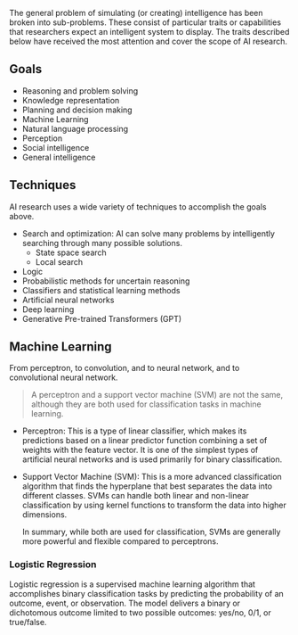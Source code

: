 The general problem of simulating (or creating) intelligence has been broken into sub-problems. These consist of particular traits or capabilities that researchers expect an intelligent system to display. The traits described below have received the most attention and cover the scope of AI research.

## Goals

- Reasoning and problem solving
- Knowledge representation
- Planning and decision making
- Machine Learning
- Natural language processing
- Perception
- Social intelligence
- General intelligence

## Techniques

AI research uses a wide variety of techniques to accomplish the goals above.
- Search and optimization: AI can solve many problems by intelligently searching through many possible solutions.
    - State space search
    - Local search
- Logic
- Probabilistic methods for uncertain reasoning
- Classifiers and statistical learning methods
- Artificial neural networks
- Deep learning
- Generative Pre-trained Transformers (GPT)

## Machine Learning

From perceptron, to convolution, and to neural network, and to convolutional neural network. 

> A perceptron and a support vector machine (SVM) are not the same, although they are both used for classification tasks in machine learning.

- Perceptron: This is a type of linear classifier, which makes its predictions based on a linear predictor function combining a set of weights with the feature vector. It is one of the simplest types of artificial neural networks and is used primarily for binary classification.

- Support Vector Machine (SVM): This is a more advanced classification algorithm that finds the hyperplane that best separates the data into different classes. SVMs can handle both linear and non-linear classification by using kernel functions to transform the data into higher dimensions.

    In summary, while both are used for classification, SVMs are generally more powerful and flexible compared to perceptrons.

### Logistic Regression

Logistic regression is a supervised machine learning algorithm that accomplishes binary classification tasks by predicting the probability of an outcome, event, or observation. 
The model delivers a binary or dichotomous outcome limited to two possible outcomes: yes/no, 0/1, or true/false.